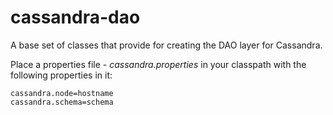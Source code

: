 # cassandra-dao
A base set of classes that provide for creating the DAO layer for Cassandra.

Place a properties file - *cassandra.properties* in your classpath with the following properties in it:

    cassandra.node=hostname
    cassandra.schema=schema

